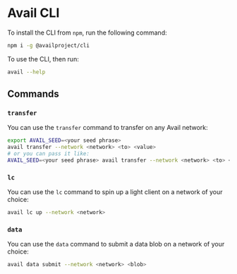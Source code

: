 # Avail CLI

To install the CLI from `npm`, run the following command:
```sh
npm i -g @availproject/cli
```

To use the CLI, then run:
```sh
avail --help
```

## Commands
### `transfer`
You can use the `transfer` command to transfer on any Avail network:
```sh
export AVAIL_SEED=<your seed phrase>
avail transfer --network <network> <to> <value>
# or you can pass it like:
AVAIL_SEED=<your seed phrase> avail transfer --network <network> <to> <value>
```

### `lc`
You can use the `lc` command to spin up a light client on a network of your choice:
```sh
avail lc up --network <network>
```

### `data`
You can use the `data` command to submit a data blob on a network of your choice:
```sh
avail data submit --network <network> <blob>
```
